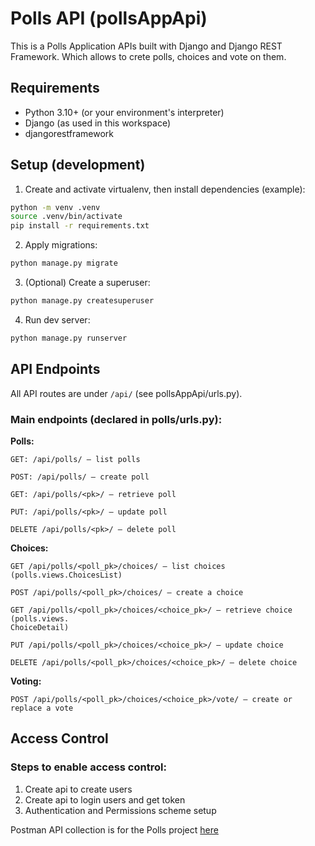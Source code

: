 # Polls API (pollsAppApi)
This is a Polls Application APIs built with Django and Django REST Framework.
Which allows to crete polls, choices and vote on them.

## Requirements
- Python 3.10+ (or your environment's interpreter)
- Django (as used in this workspace)
- djangorestframework

## Setup (development)
1. Create and activate virtualenv, then install dependencies (example):

```sh
python -m venv .venv
source .venv/bin/activate
pip install -r requirements.txt
```
2. Apply migrations:
```sh
python manage.py migrate
```
3. (Optional) Create a superuser:
```sh
python manage.py createsuperuser
```
4. Run dev server:
```sh
python manage.py runserver
```

## API Endpoints
All API routes are under ```/api/``` (see pollsAppApi/urls.py).

### Main endpoints (declared in polls/urls.py):
**Polls:**

    GET: /api/polls/ — list polls

    POST: /api/polls/ — create poll

    GET: /api/polls/<pk>/ — retrieve poll

    PUT: /api/polls/<pk>/ — update poll

    DELETE /api/polls/<pk>/ — delete poll

**Choices:**

    GET /api/polls/<poll_pk>/choices/ — list choices (polls.views.ChoicesList)

    POST /api/polls/<poll_pk>/choices/ — create a choice

    GET /api/polls/<poll_pk>/choices/<choice_pk>/ — retrieve choice (polls.views.
    ChoiceDetail)

    PUT /api/polls/<poll_pk>/choices/<choice_pk>/ — update choice

    DELETE /api/polls/<poll_pk>/choices/<choice_pk>/ — delete choice

**Voting:**

    POST /api/polls/<poll_pk>/choices/<choice_pk>/vote/ — create or replace a vote 

## Access Control 

### Steps to enable access control:
1. Create api to create users
2. Create api to login users and get token
3. Authentication and Permissions scheme setup


Postman API collection is for the Polls project [here](https://kuberlens.postman.co/workspace/poll-Application~77ca67f2-e7a7-451a-9fe9-f7de1d5ae1bd/collection/37029989-18d21979-c5d2-4afe-9b2a-46b526836041?action=share&source=copy-link&creator=37029989)